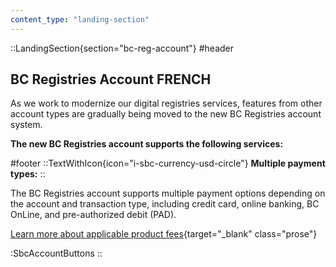 ```yaml
---
content_type: "landing-section"
---
```


::LandingSection{section="bc-reg-account"}
#header
## BC Registries Account FRENCH

As we work to modernize our digital registries services, features from other account types are gradually being moved to the new BC Registries account system.

**The new BC Registries account supports the following services:**

#footer
::TextWithIcon{icon="i-sbc-currency-usd-circle"}
**Multiple payment types:**
::

The BC Registries account supports multiple payment options depending on the account and transaction type, including credit card, online banking, BC OnLine, and pre-authorized debit (PAD).

[Learn more about applicable product fees](/product-fees){target="_blank" class="prose"}

:SbcAccountButtons
::
